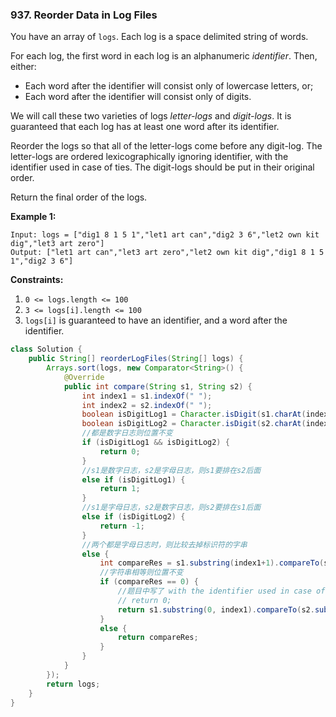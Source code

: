 ### 937. Reorder Data in Log Files

You have an array of `logs`.  Each log is a space delimited string of words.

For each log, the first word in each log is an alphanumeric *identifier*.  Then, either:

- Each word after the identifier will consist only of lowercase letters, or;
- Each word after the identifier will consist only of digits.

We will call these two varieties of logs *letter-logs* and *digit-logs*.  It is guaranteed that each log has at least one word after its identifier.

Reorder the logs so that all of the letter-logs come before any digit-log.  The letter-logs are ordered lexicographically ignoring identifier, with the identifier used in case of ties.  The digit-logs should be put in their original order.

Return the final order of the logs.

 

**Example 1:**

```
Input: logs = ["dig1 8 1 5 1","let1 art can","dig2 3 6","let2 own kit dig","let3 art zero"]
Output: ["let1 art can","let3 art zero","let2 own kit dig","dig1 8 1 5 1","dig2 3 6"]
```

 

**Constraints:**

1. `0 <= logs.length <= 100`
2. `3 <= logs[i].length <= 100`
3. `logs[i]` is guaranteed to have an identifier, and a word after the identifier.

~~~java
class Solution {
    public String[] reorderLogFiles(String[] logs) {
        Arrays.sort(logs, new Comparator<String>() {
            @Override
            public int compare(String s1, String s2) {
                int index1 = s1.indexOf(" ");
                int index2 = s2.indexOf(" ");
                boolean isDigitLog1 = Character.isDigit(s1.charAt(index1+1));
                boolean isDigitLog2 = Character.isDigit(s2.charAt(index2+1));
                //都是数字日志则位置不变
                if (isDigitLog1 && isDigitLog2) {
                    return 0;
                } 
                //s1是数字日志，s2是字母日志，则s1要排在s2后面
                else if (isDigitLog1) {
                    return 1;
                } 
                //s1是字母日志，s2是数字日志，则s2要排在s1后面
                else if (isDigitLog2) {
                    return -1;
                } 
                //两个都是字母日志时，则比较去掉标识符的字串
                else {
                    int compareRes = s1.substring(index1+1).compareTo(s2.substring(index2+1));
                    //字符串相等则位置不变
                    if (compareRes == 0) {
                        //题目中写了 with the identifier used in case of ties，如果字符串相等则需要比较identifier 所以不能直接return 0
                        // return 0;
                        return s1.substring(0, index1).compareTo(s2.substring(0, index2));
                    } 
                    else {
                        return compareRes;
                    }
                }
            }
        });
        return logs;
    }
}
~~~

